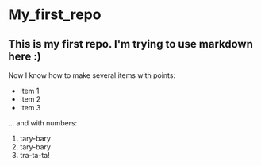 # My_first_repo
## This is my first repo. I'm trying to use markdown here :) 
Now I know how to make several items with points:
* Item 1
* Item 2
* Item 3

... and with numbers:
1. tary-bary
2. tary-bary
3. tra-ta-ta!
